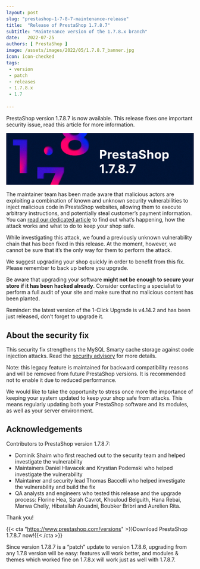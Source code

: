 ```yaml
---
layout: post
slug: "prestashop-1-7-8-7-maintenance-release"
title:  "Release of PrestaShop 1.7.8.7"
subtitle: "Maintenance version of the 1.7.8.x branch"
date:   2022-07-25
authors: [ PrestaShop ]
image: /assets/images/2022/05/1.7.8.7_banner.jpg
icon: icon-checked
tags:
 - version
 - patch
 - releases
 - 1.7.8.x
 - 1.7

---
```


PrestaShop version 1.7.8.7 is now available. This release fixes one important security issue, read this article for more information.

![1.7.8.7 is available!](/assets/images/2022/07/1.7.8.7_banner.jpg)

The maintainer team has been made aware that malicious actors are exploiting a combination of known and unknown security vulnerabilities to inject malicious code in PrestaShop websites, allowing them to execute arbitrary instructions, and potentially steal customer’s payment information. You can [read our dedicated article](https://build.prestashop.com/news/major-security-vulnerability-on-prestashop-websites/) to find out what’s happening, how the attack works and what to do to keep your shop safe.

While investigating this attack, we found a previously unknown vulnerability chain that has been fixed in this release. At the moment, however, we cannot be sure that it’s the only way for them to perform the attack.

We suggest upgrading your shop quickly in order to benefit from this fix. Please remember to back up before you upgrade.

Be aware that upgrading your software **might not be enough to secure your store if it has been hacked already**. Consider contacting a specialist to perform a full audit of your site and make sure that no malicious content has been planted.

Reminder: the latest version of the 1-Click Upgrade is v4.14.2 and has been just released, don’t forget to upgrade it.

## About the security fix

This security fix strengthens the MySQL Smarty cache storage against code injection attacks. Read the [security advisory](https://github.com/PrestaShop/PrestaShop/security/advisories/GHSA-hrgx-p36p-89q4) for more details.

Note: this legacy feature is maintained for backward compatibility reasons and will be removed from future PrestaShop versions. It is recommended not to enable it due to reduced performance.

We would like to take the opportunity to stress once more the importance of keeping your system updated to keep your shop safe from attacks. This means regularly updating both your PrestaShop software and its modules, as well as your server environment.

## Acknowledgements

Contributors to PrestaShop version 1.7.8.7:
* Dominik Shaim who first reached out to the security team and helped investigate the vulnerability
* Maintainers Daniel Hlavacek and Krystian Podemski who helped investigate the vulnerability
* Maintainer and security lead Thomas Baccelli who helped investigate the vulnerability and build the fix
* QA analysts and engineers who tested this release and the upgrade process: Florine Hea, Sarah Cavrot, Khouloud Belguith, Hana Rebai, Marwa Chelly, Hibatallah Aouadni, Boubker Bribri and Aurelien Rita.

Thank you!

{{< cta "https://www.prestashop.com/versions" >}}Download PrestaShop 1.7.8.7 now!{{< /cta >}}

Since version 1.7.8.7 is a “patch” update to version 1.7.8.6, upgrading from any 1.7.8 version will be easy: features will work better, and modules & themes which worked fine on 1.7.8.x will work just as well with 1.7.8.7.
